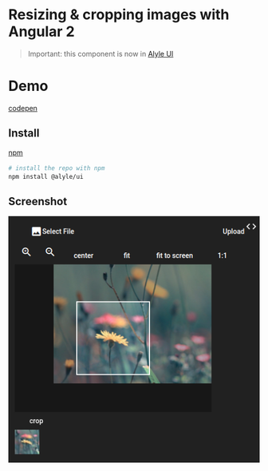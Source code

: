 # Resizing & cropping images with Angular 2

> Important: this component is now in [Alyle UI](https://alyle-ui.firebaseapp.com/component/resizing-cropping-images)

# Demo

[codepen](https://codepen.io/enlcxx/details/vmadQz)

## Install
[npm](https://www.npmjs.com/package/@alyle/ui)

```bash
# install the repo with npm
npm install @alyle/ui
```
## Screenshot

<img src="demo.png">
